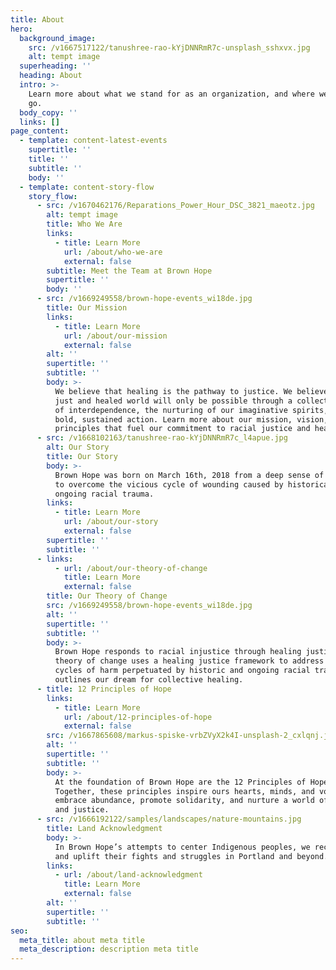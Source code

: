```yaml
---
title: About
hero:
  background_image:
    src: /v1667517122/tanushree-rao-kYjDNNRmR7c-unsplash_sshxvx.jpg
    alt: tempt image
  superheading: ''
  heading: About
  intro: >-
    Learn more about what we stand for as an organization, and where we want to
    go. 
  body_copy: ''
  links: []
page_content:
  - template: content-latest-events
    supertitle: ''
    title: ''
    subtitle: ''
    body: ''
  - template: content-story-flow
    story_flow:
      - src: /v1670462176/Reparations_Power_Hour_DSC_3821_maeotz.jpg
        alt: tempt image
        title: Who We Are
        links:
          - title: Learn More
            url: /about/who-we-are
            external: false
        subtitle: Meet the Team at Brown Hope
        supertitle: ''
        body: ''
      - src: /v1669249558/brown-hope-events_wi18de.jpg
        title: Our Mission
        links:
          - title: Learn More
            url: /about/our-mission
            external: false
        alt: ''
        supertitle: ''
        subtitle: ''
        body: >-
          We believe that healing is the pathway to justice. We believe that a
          just and healed world will only be possible through a collective sense
          of interdependence, the nurturing of our imaginative spirits, and
          bold, sustained action. Learn more about our mission, vision, and the
          principles that fuel our commitment to racial justice and healing.
      - src: /v1668102163/tanushree-rao-kYjDNNRmR7c_l4apue.jpg
        alt: Our Story
        title: Our Story
        body: >-
          Brown Hope was born on March 16th, 2018 from a deep sense of urgency
          to overcome the vicious cycle of wounding caused by historical and
          ongoing racial trauma. 
        links:
          - title: Learn More
            url: /about/our-story
            external: false
        supertitle: ''
        subtitle: ''
      - links:
          - url: /about/our-theory-of-change
            title: Learn More
            external: false
        title: Our Theory of Change
        src: /v1669249558/brown-hope-events_wi18de.jpg
        alt: ''
        supertitle: ''
        subtitle: ''
        body: >-
          Brown Hope responds to racial injustice through healing justice. Our
          theory of change uses a healing justice framework to address the
          cycles of harm perpetuated by historic and ongoing racial trauma, and
          outlines our dream for collective healing.
      - title: 12 Principles of Hope
        links:
          - title: Learn More
            url: /about/12-principles-of-hope
            external: false
        src: /v1667865608/markus-spiske-vrbZVyX2k4I-unsplash-2_cxlqnj.jpg
        alt: ''
        supertitle: ''
        subtitle: ''
        body: >-
          At the foundation of Brown Hope are the 12 Principles of Hope.
          Together, these principles inspire ours hearts, minds, and voices to
          embrace abundance, promote solidarity, and nurture a world of healing
          and justice.
      - src: /v1666192122/samples/landscapes/nature-mountains.jpg
        title: Land Acknowledgment
        body: >-
          In Brown Hope’s attempts to center Indigenous peoples, we recognize
          and uplift their fights and struggles in Portland and beyond.
        links:
          - url: /about/land-acknowledgment
            title: Learn More
            external: false
        alt: ''
        supertitle: ''
        subtitle: ''
seo:
  meta_title: about meta title
  meta_description: description meta title
---
```


